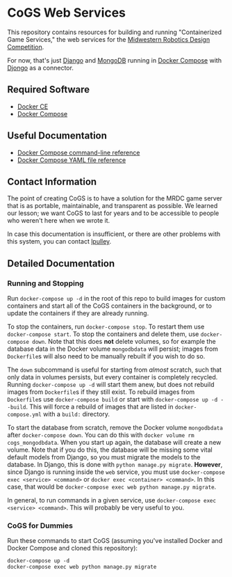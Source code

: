 # CoGS Web Services

This repository contains resources for building and running "Containerized Game Services," the web services for the [Midwestern Robotics Design Competition](http://mrdc.ec.illinois.edu/).

For now, that's just [Django](https://www.djangoproject.com/) and [MongoDB](https://www.mongodb.com/) running in [Docker Compose](https://docs.docker.com/compose/) with [Djongo](https://nesdis.github.io/djongo/) as a connector.

## Required Software

- [Docker CE](https://docs.docker.com/install/)
- [Docker Compose](https://docs.docker.com/compose/install/)

## Useful Documentation

- [Docker Compose command-line reference](https://docs.docker.com/compose/reference/overview/)
- [Docker Compose YAML file reference](https://docs.docker.com/compose/compose-file/)

## Contact Information

The point of creating CoGS is to have a solution for the MRDC game server that is as portable, maintainable, and transparent as possible. We learned our lesson; we want CoGS to last for years and to be accessible to people who weren't here when we wrote it.

In case this documentation is insufficient, or there are other problems with this system, you can contact [lpulley](https://github.com/lpulley/).

## Detailed Documentation

### Running and Stopping

Run `docker-compose up -d` in the root of this repo to build images for custom containers and start all of the CoGS containers in the background, or to update the containers if they are already running.

To stop the containers, run `docker-compose stop`. To restart them use `docker-compose start`. To stop the containers and delete them, use `docker-compose down`. Note that this does **not** delete volumes, so for example the database data in the Docker volume `mongodbdata` will persist; images from `Dockerfile`s will also need to be manually rebuilt if you wish to do so.

The `down` subcommand is useful for starting from *almost* scratch, such that only data in volumes persists, but every container is completely recycled. Running `docker-compose up -d` will start them anew, but does not rebuild images from `Dockerfile`s if they still exist. To rebuild images from `Dockerfile`s use `docker-compose build` or start with `docker-compose up -d --build`. This will force a rebuild of images that are listed in `docker-compose.yml` with a `build:` directory.

To start the database from scratch, remove the Docker volume `mongodbdata` after `docker-compose down`. You can do this with `docker volume rm cogs_mongodbdata`. When you start up again, the database will create a new volume. Note that if you do this, the database will be missing some vital default models from Django, so you must migrate the models to the database. In Django, this is done with `python manage.py migrate`. **However**, since Django is running inside the `web` service, you must use `docker-compose exec <service> <command>` or `docker exec <container> <command>`. In this case, that would be `docker-compose exec web python manage.py migrate`.

In general, to run commands in a given service, use `docker-compose exec <service> <command>`. This will probably be very useful to you.

### CoGS for Dummies

Run these commands to start CoGS (assuming you've installed Docker and Docker Compose and cloned this repository):

```
docker-compose up -d
docker-compose exec web python manage.py migrate
```
